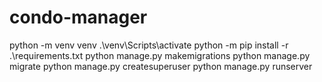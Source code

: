 # condo-manager

python -m venv venv
.\venv\Scripts\activate
python -m pip install -r .\requirements.txt
python manage.py makemigrations
python manage.py migrate
python manage.py createsuperuser
python manage.py runserver

